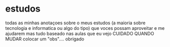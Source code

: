 # estudos
todas as minhas anotaçoes sobre o meus estudos (a maioria sobre tecnologia e informatica ou algo do tipo) que voces possam aproveitar e me ajudarem mas tudo baseado nas aulas que eu vejo CUIDADO QUANDO MUDAR colocar um "obs".... obrigado 
